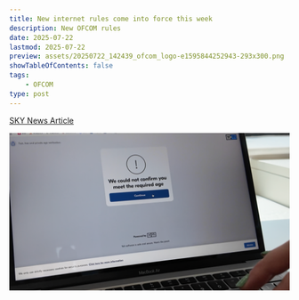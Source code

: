 ```yaml
---
title: New internet rules come into force this week
description: New OFCOM rules
date: 2025-07-22
lastmod: 2025-07-22
preview: assets/20250722_142439_ofcom_logo-e1595844252943-293x300.png
showTableOfContents: false
tags:
    - OFCOM
type: post
---
```

[SKY News Article](https://x.com/SkyNews/status/1947627124291998108https:/)

![](assets/20250722_142116_skynews-yoti-age-checks-ofcom_6970626.png)
